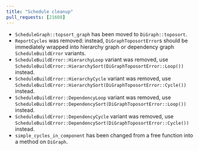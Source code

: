 ```yaml
---
title: "Schedule cleanup"
pull_requests: [21608]
---
```


- `ScheduleGraph::topsort_graph` has been moved to `DiGraph::toposort`.
- `ReportCycles` was removed: instead, `DiGraphToposortError`s should be immediately
  wrapped into hierarchy graph or dependency graph `ScheduleBuildError` variants.
- `ScheduleBuildError::HierarchyLoop` variant was removed, use `ScheduleBuildError::HierarchySort(DiGraphToposortError::Loop())` instead.
- `ScheduleBuildError::HierarchyCycle` variant was removed, use `ScheduleBuildError::HierarchySort(DiGraphToposortError::Cycle())` instead.
- `ScheduleBuildError::DependencyLoop` variant was removed, use `ScheduleBuildError::DependencySort(DiGraphToposortError::Loop())` instead.
- `ScheduleBuildError::DependencyCycle` variant was removed, use `ScheduleBuildError::DependencySort(DiGraphToposortError::Cycle())` instead.
- `simple_cycles_in_component` has been changed from a free function into a method on `DiGraph`.
